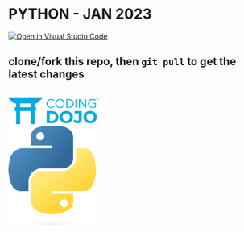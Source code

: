 # PYTHON - JAN 2023

[![Open in Visual Studio Code](https://img.shields.io/badge/open%20in%20vscode-blue??style=for-the-badge&logo=visualstudiocode)](https://open.vscode.dev//Dalihamrouni/python_pt_acc_january_2023)


## clone/fork this repo, then `git pull` to get the latest changes

<br/>

<img src="CD_Horizontal_Logo_Blue.png" alt="Coding Dojo Logo" width="180">

<br/>

<img src="Python-logo.png" alt="Python logo" width="180">
